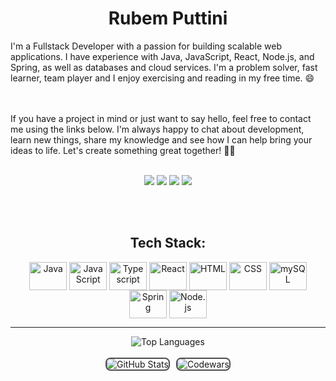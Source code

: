 <h1 align="center">Rubem Puttini</h1>
I'm a Fullstack Developer with a passion for building scalable web applications. I have experience with Java, JavaScript, React, Node.js, and Spring, as well as databases and cloud services. I'm a problem solver, fast learner, team player and I enjoy exercising and reading in my free time. 😄

<br><br>
If you have a project in mind or just want to say hello, feel free to contact me using the links below. I'm always happy to chat about development, learn new things, share my knowledge and see how I can help bring your ideas to life. Let's create something great together! 👊🏻

<br>

<div align="center"> 
  <a href = "mailto:rubem.staciariniputtini@gmail.com" target="_blank"><img src="https://img.shields.io/badge/Gmail-D14836?style=for-the-badge&logo=gmail&logoColor=white"></a>
  <a href="https://www.linkedin.com/in/rubemputtini" target="_blank"><img src="https://img.shields.io/badge/-LinkedIn-%230077B5?style=for-the-badge&logo=linkedin&logoColor=white"></a>
  <a href="https://www.codewars.com/users/rubemputtini" target="_blank"><img src="https://img.shields.io/badge/Codewars-B1361E?style=for-the-badge&logo=Codewars&logoColor=white"></a>
  <a href="https://www.hackerrank.com/rubemputtini" target="_blank"><img src="https://img.shields.io/badge/-Hackerrank-2EC866?style=for-the-badge&logo=HackerRank&logoColor=white"></a> 
</div>

<br><br>

<h2 align="center">Tech Stack:</h2>
<div align="center" style="display: inline_block">
  <img align="center" alt="Java" height="45" width="60" src="https://cdn.jsdelivr.net/gh/devicons/devicon/icons/java/java-original.svg">
  <img align="center" alt="JavaScript" height="45" width="60" src="https://cdn.jsdelivr.net/gh/devicons/devicon/icons/javascript/javascript-original.svg">
  <img align="center" alt="Typescript" height="45" width="60" src="https://cdn.jsdelivr.net/gh/devicons/devicon/icons/typescript/typescript-original.svg">
  <img align="center" alt="React" height="45" width="60" src="https://cdn.jsdelivr.net/gh/devicons/devicon/icons/react/react-original.svg">
  <img align="center" alt="HTML" height="45" width="60" src="https://cdn.jsdelivr.net/gh/devicons/devicon/icons/html5/html5-original.svg">
  <img align="center" alt="CSS" height="45" width="60" src="https://cdn.jsdelivr.net/gh/devicons/devicon/icons/css3/css3-original.svg">
  <img align="center" alt="mySQL" height="45" width="60" src="https://cdn.jsdelivr.net/gh/devicons/devicon/icons/mysql/mysql-original.svg">
  <img align="center" alt="Spring" height="45" width="60" src="https://cdn.jsdelivr.net/gh/devicons/devicon/icons/spring/spring-original.svg">
  <img align="center" alt="Node.js" height="45" width="60" src="https://cdn.jsdelivr.net/gh/devicons/devicon/icons/nodejs/nodejs-original.svg">
</div>

<hr>

<div align="center">
  <img src="https://github-readme-stats.vercel.app/api/top-langs/?username=rubemputtini&layout=compact" alt="Top Languages"><br><br>
  <div style="display: flex; justify-content: center; align-items: center;">
  <img src="https://github-readme-stats.vercel.app/api?username=rubemputtini&show_icons=true&theme=gruvbox" alt="GitHub Stats" style="border: 2px solid #4e4e4e; border-radius: 8px; margin-right: 10px;">
  <img src="https://github.r2v.ch/codewars?user=rubemputtini&stroke=%23BB432C" alt="Codewars" style="border: 2px solid #4e4e4e; border-radius: 8px;">
</div>
</div>
